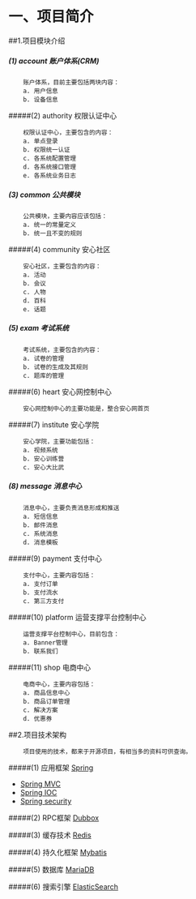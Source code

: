 一、项目简介
====

##1.项目模块介绍

##### (1) account 账户体系(CRM) 

        账户体系，目前主要包括两块内容：
        a. 用户信息
        b. 设备信息

#####(2) authority 权限认证中心

        权限认证中心，主要包含的内容：
        a. 单点登录
        b. 权限统一认证
        c. 各系统配置管理
        d. 各系统接口管理
        e. 各系统业务日志

##### (3) common 公共模块
        
        公共模块，主要内容应该包括：
        a. 统一的常量定义
        b. 统一且不变的规则

#####(4) community 安心社区
    
        安心社区，主要包含的内容：
        a. 活动
        b. 会议
        c. 人物
        d. 百科
        e. 话题

##### (5) exam 考试系统
    
        考试系统，主要包含的内容：
        a. 试卷的管理
        b. 试卷的生成及其规则
        c. 题库的管理

#####(6) heart 安心网控制中心
        
        安心网控制中心的主要功能是，整合安心网首页

#####(7) institute 安心学院

        安心学院，主要功能包括：
        a. 视频系统
        b. 安心训练营
        c. 安心大比武 

##### (8) message 消息中心
    
        消息中心，主要负责消息形成和推送
        a. 短信信息
        b. 邮件消息
        c. 系统消息
        d. 消息模板

#####(9) payment 支付中心

        支付中心，主要内容包括：
        a. 支付订单
        b. 支付流水
        c. 第三方支付        

#####(10) platform 运营支撑平台控制中心

        运营支撑平台控制中心，目前包含：
        a. Banner管理
        b. 联系我们

#####(11) shop 电商中心

        电商中心，主要内容包括：
        a. 商品信息中心
        b. 商品订单管理
        c. 解决方案
        d. 优惠券
        
##2.项目技术架构
        
        项目使用的技术，都来于开源项目，有相当多的资料可供查询。
        
#####(1) 应用框架 [Spring](https://spring.io)

   + [Spring MVC](https://docs.spring.io/spring/docs/current/spring-framework-reference/web.html) 
   + [Spring IOC](https://projects.spring.io/spring-framework/) 
   + [Spring security](https://projects.spring.io/spring-security/ )

#####(2) RPC框架 [Dubbox](https://github.com/hutai123/dubbox)

#####(3) 缓存技术 [Redis](https://redis.io)

#####(4) 持久化框架 [Mybatis](http://www.mybatis.org/mybatis-3/zh/)

#####(5) 数据库 [MariaDB](https://mariadb.org/)

#####(6) 搜索引擎 [ElasticSearch](https://www.elastic.co/guide/cn/elasticsearch/guide/current/index.html)
